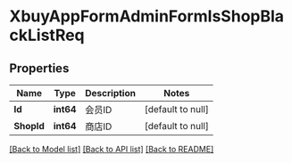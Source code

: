 # XbuyAppFormAdminFormIsShopBlackListReq

## Properties
Name | Type | Description | Notes
------------ | ------------- | ------------- | -------------
**Id** | **int64** | 会员ID | [default to null]
**ShopId** | **int64** | 商店ID | [default to null]

[[Back to Model list]](../README.md#documentation-for-models) [[Back to API list]](../README.md#documentation-for-api-endpoints) [[Back to README]](../README.md)

